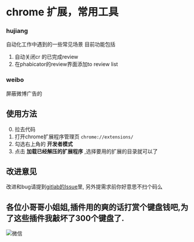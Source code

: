 # chrome 扩展，常用工具

### hujiang

自动化工作中遇到的一些常见场景
目前功能包括
1. 自动关闭cr 的已完成review
2. 在phabicator的review界面添加to review list

### weibo

屏蔽微博广告的

## 使用方法

0. 拉去代码
1. 打开chrome扩展程序管理页 `chrome://extensions/`
2. 勾选右上角的 **开发者模式**
3. 点击 **加载已经解压的扩展程序** ,选择要用的扩展的目录就可以了

## 改进意见

改进和bug请提到[gitlab的Issue](https://gitlab.yeshj.com/ebase/chrome-extension/issues)里,
另外提需求前你好意思不扫个码么

## 各位小哥哥小姐姐,插件用的爽的话打赏个键盘钱吧,为了这些插件我敲坏了300个键盘了.

![微信](https://gitlab.yeshj.com/ebase/chrome-extension/blob/master/QRCode.png)
